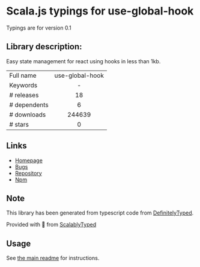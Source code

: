 
# Scala.js typings for use-global-hook

Typings are for version 0.1

## Library description:
Easy state management for react using hooks in less than 1kb.

|                    |                 |
| ------------------ | :-------------: |
| Full name          | use-global-hook |
| Keywords           | - |
| # releases         | 18 |
| # dependents       | 6 |
| # downloads        | 244639 |
| # stars            | 0 |

## Links
- [Homepage](https://github.com/andregardi/use-global-hook#readme)
- [Bugs](https://github.com/andregardi/use-global-hook/issues)
- [Repository](https://github.com/andregardi/use-global-hook)
- [Npm](https://www.npmjs.com/package/use-global-hook)
    


## Note
This library has been generated from typescript code from [DefinitelyTyped](https://definitelytyped.org).

Provided with :purple_heart: from [ScalablyTyped](https://github.com/oyvindberg/ScalablyTyped)

## Usage
See [the main readme](../../readme.md) for instructions.


